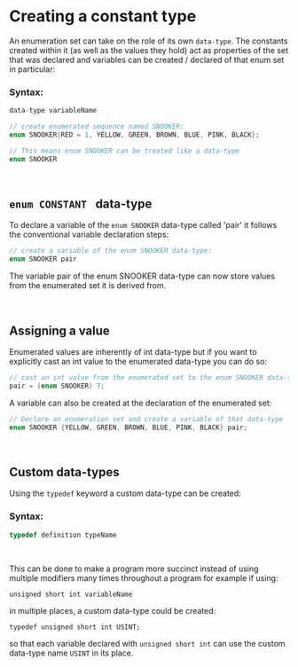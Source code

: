 # Creating a constant type

An enumeration set can take on the role of its own `data-type`. The constants created within it (as well as the values they hold) act as properties of the set that was declared and variables can be created / declared of that enum set in particular:

### Syntax:

```C
data-type variableName

// create enumerated sequence named SNOOKER:
enum SNOOKER{RED = 1, YELLOW, GREEN, BROWN, BLUE, PINK, BLACK};

// This means enum SNOOKER can be treated like a data-type
enum SNOOKER
```

<br>

## `enum CONSTANT ` data-type

To declare a variable of the `enum SNOOKER` data-type called 'pair' it follows the conventional variable declaration steps:

```C
// create a variable of the enum SNOOKER data-type:
enum SNOOKER pair
```
The variable pair of the enum SNOOKER data-type can now store values from the enumerated set it is derived from. 

<br>

## Assigning a value

Enumerated values are inherently of int data-type but if you want to explicitly cast an int value to the enumerated data-type you can do so:

```C
// cast an int value from the enumerated set to the enum SNOOKER data-type and assign to a variable of that data-type
pair = (enum SNOOKER) 7;
```

A variable can also be created at the declaration of the enumerated set:

```C
// Declare an enumeration set and create a variable of that data-type
enum SNOOKER {YELLOW, GREEN, BROWN, BLUE, PINK, BLACK} pair;
```

<br>

## Custom data-types

Using the `typedef` keyword a custom data-type can be created:

### Syntax:

```C
typedef definition typeName
```

<br>

This can be done to make a program more succinct instead of using multiple modifiers many times throughout a program for example if using: 

`unsigned short int variableName`

in multiple places, a custom data-type could be created: 

`typedef unsigned short int USINT;`

so that each variable declared with `unsigned short int` can use the custom data-type name `USINT` in its place.









